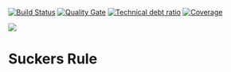 [![Build Status][travis-badge]][travis-badge-url]
[![Quality Gate][sonarqube-badge]][sonarqube-badge-url] 
[![Technical debt ratio][technical-debt-ratio-badge]][technical-debt-ratio-badge-url] 
[![Coverage][coverage-badge]][coverage-badge-url]

![](./img/tls.jpg)

Suckers Rule
==================================


[travis-badge]: https://travis-ci.org/indrabasak/suckers-rule.svg?branch=master
[travis-badge-url]: https://travis-ci.org/indrabasak/suckers-rule/

[sonarqube-badge]: https://sonarcloud.io/api/project_badges/measure?project=com.basaki%3Asuckers-rule&metric=alert_status
[sonarqube-badge-url]: https://sonarcloud.io/dashboard/index/com.basaki:suckers-rule 

[technical-debt-ratio-badge]: https://sonarcloud.io/api/project_badges/measure?project=com.basaki%3Asuckers-rule&metric=sqale_index
[technical-debt-ratio-badge-url]: https://sonarcloud.io/dashboard/index/com.basaki:suckers-rule 

[coverage-badge]: https://sonarcloud.io/api/project_badges/measure?project=com.basaki%3Asuckers-rule&metric=coverage
[coverage-badge-url]: https://sonarcloud.io/dashboard/index/com.basaki:suckers-rule